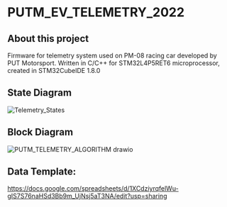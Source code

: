 # PUTM_EV_TELEMETRY_2022
## About this project
  Firmware for telemetry system used on PM-08 racing car developed by PUT Motorsport. 
Written in C/C++ for STM32L4P5RET6 microprocessor, created in STM32CubeIDE 1.8.0
## State Diagram
![Telemetry_States](https://user-images.githubusercontent.com/94369639/156006276-37a9b08f-9a6b-41ac-ae7d-0c3ae8a073ea.png)
## Block Diagram
![PUTM_TELEMETRY_ALGORITHM drawio](https://user-images.githubusercontent.com/94369639/156020223-d6fed00b-d8b6-403b-af1b-83b63bbf9215.png)
## Data Template:
https://docs.google.com/spreadsheets/d/1XCdziyrqfelWu-gIS7S76naHSd3Bb9m_UjNsj5aT3NA/edit?usp=sharing

